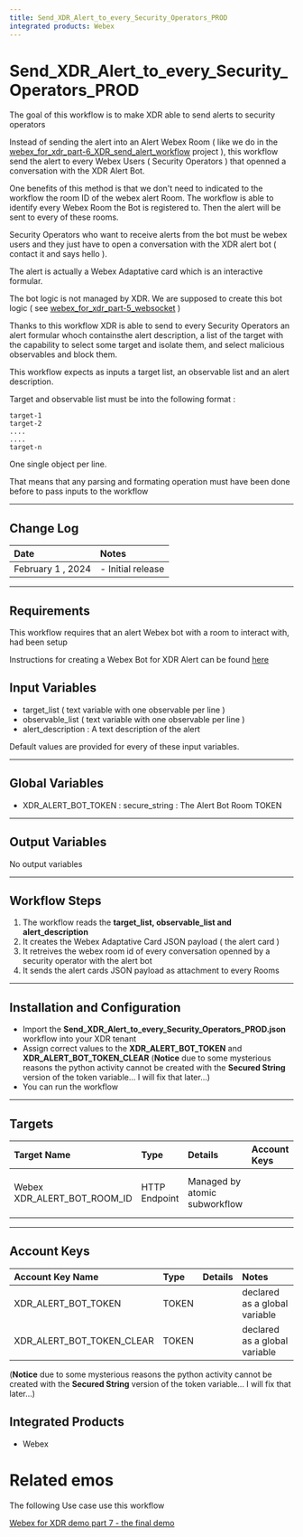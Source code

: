 ```yaml
---
title: Send_XDR_Alert_to_every_Security_Operators_PROD
integrated products: Webex
---
```


# Send_XDR_Alert_to_every_Security_Operators_PROD

The goal of this workflow is to make XDR able to send alerts to security operators

Instead of sending the alert into an Alert Webex Room ( like we do in the [webex_for_xdr_part-6_XDR_send_alert_workflow](https://github.com/pcardotatgit/webex_for_xdr_part-6_XDR_send_alert_workflow) project ), this workflow send the alert to every Webex Users ( Security Operators ) that openned a conversation with the XDR Alert Bot.

One benefits of this method is that we don't need to indicated to the workflow the room ID of the webex alert Room. The workflow is able to identify every Webex Room the Bot is registered to. Then the alert will be sent to every of these rooms.

Security Operators who want to receive alerts from the bot must be webex users and they just have to open  a conversation with the XDR alert bot ( contact it and says hello ).

The alert is actually a Webex Adaptative card which is an interactive formular. 

The bot logic is not managed by XDR. We are supposed to create this bot logic ( see [webex_for_xdr_part-5_websocket](https://github.com/pcardotatgit/webex_for_xdr_part-5_websocket) )

Thanks to this workflow XDR is able to send to every Security Operators an alert formular whoch containsthe alert description, a list of the target with the capability to select some target and isolate them, and select malicious observables and block them.

This workflow expects as inputs a target list, an observable list and an alert description.

Target and observable list must be into the following format :

    target-1
    target-2
    ....
    ....
    target-n
    
One single object per line. 

That means that any parsing and formating operation must have been done before to pass inputs to the workflow

---

## Change Log

| Date | Notes |
|:-----|:------|
| February 1 , 2024 | - Initial release |
---

## Requirements

This workflow requires that an alert Webex bot with a room to interact with, had been setup

Instructions for creating a Webex Bot for XDR Alert can be found [here](https://github.com/pcardotatgit/Create_a_Webex_bot_for_XDR_Alerts)

## Input Variables

- target_list ( text variable with one observable per line )
- observable_list ( text variable with one observable per line )
- alert_description : A text description of the alert

Default values are provided for every of these input variables.

---
## Global Variables

- XDR_ALERT_BOT_TOKEN : secure_string :  The Alert Bot Room TOKEN
---
## Output Variables

No output variables

---

## Workflow Steps
1. The workflow reads the **target_list, observable_list and alert_description**
2. It creates the Webex Adaptative Card JSON payload ( the alert card )
3. It retreives the webex room id of every conversation openned by a security operator with the alert bot
3. It sends the alert cards JSON payload as attachment to every Rooms
---

## Installation and Configuration

* Import the **Send_XDR_Alert_to_every_Security_Operators_PROD.json** workflow into your XDR tenant
* Assign correct values to the **XDR_ALERT_BOT_TOKEN** and **XDR_ALERT_BOT_TOKEN_CLEAR** (**Notice** due to some mysterious reasons the python activity cannot be created with the **Secured String** version of the token variable... I will fix that later...)
* You can run the workflow

---

## Targets


| Target Name | Type | Details | Account Keys | Notes |
|:------------|:-----|:--------|:-------------|:------|
| Webex XDR_ALERT_BOT_ROOM_ID | HTTP Endpoint | Managed by atomic subworkflow | | declared as a global variable |

---

## Account Keys

| Account Key Name | Type | Details | Notes |
|:-----------------|:-----|:--------|:------|
| XDR_ALERT_BOT_TOKEN | TOKEN | | declared as a global variable |
| XDR_ALERT_BOT_TOKEN_CLEAR | TOKEN | | declared as a global variable |

(**Notice** due to some mysterious reasons the python activity cannot be created with the **Secured String** version of the token variable... I will fix that later...)

## Integrated Products

* Webex

# Related emos

The following Use case use this workflow 

[Webex for XDR demo part 7 - the final demo](https://github.com/pcardotatgit/webex_for_xdr_part-7_The_final_demo)
